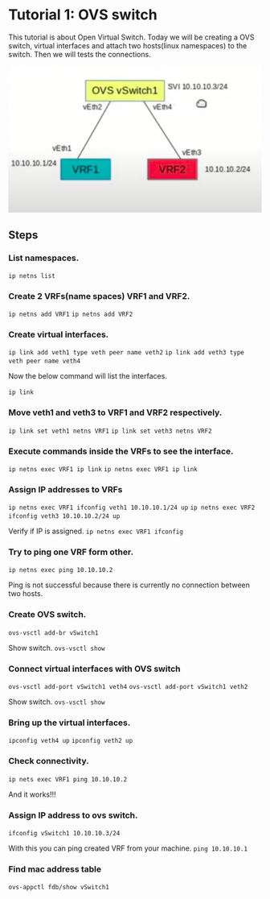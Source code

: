 
# Tutorial 1: OVS switch

This tutorial is about Open Virtual Switch. Today we will be creating a OVS switch, virtual interfaces and attach two hosts(linux namespaces) to the switch. Then we will tests the connections.

![ALT TEXT](https://github.com/SNL-UCSB/cs-176b-tutorials-spring23/blob/main/tutorial1/image.png?raw=true)


## Steps

### List namespaces.

``` 
ip netns list
```

### Create 2 VRFs(name spaces) VRF1 and VRF2.

``` ip netns add VRF1 ```
``` ip netns add VRF2 ```

### Create virtual interfaces.

``` ip link add veth1 type veth peer name veth2 ```
``` ip link add veth3 type veth peer name veth4 ```

Now the below command will list the interfaces.

``` ip link ```

### Move veth1 and veth3 to VRF1 and VRF2 respectively.

``` ip link set veth1 netns VRF1 ```
``` ip link set veth3 netns VRF2 ```

### Execute commands inside the VRFs to see the interface.
``` ip netns exec VRF1 ip link ```
``` ip netns exec VRF1 ip link ```

### Assign IP addresses to VRFs
``` ip netns exec VRF1 ifconfig veth1 10.10.10.1/24 up ``` 
``` ip netns exec VRF2  ifconfig veth3 10.10.10.2/24 up ``` 

Verify if IP is assigned.
``` ip netns exec VRF1 ifconfig ```

### Try to ping one VRF form other.
``` ip netns exec ping 10.10.10.2 ```

Ping is not successful because there is currently no connection between two hosts.

### Create OVS switch.

``` ovs-vsctl add-br vSwitch1 ```

Show switch.
``` ovs-vsctl show ```

### Connect virtual interfaces with OVS switch 
``` ovs-vsctl add-port vSwitch1 veth4 ```
``` ovs-vsctl add-port vSwitch1 veth2 ```

Show switch.
``` ovs-vsctl show ```

### Bring up the virtual interfaces.
``` ipconfig veth4 up ```
``` ipconfig veth2 up ```

### Check connectivity.
``` ip nets exec VRF1 ping 10.10.10.2 ```

And it works!!!

### Assign IP address to ovs switch.
``` ifconfig vSwitch1 10.10.10.3/24 ```

With this you can ping created VRF from your machine.
``` ping 10.10.10.1 ```

### Find mac address table
``` ovs-appctl fdb/show vSwitch1 ```
